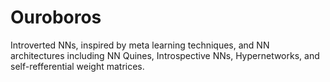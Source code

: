 # Ouroboros
Introverted NNs, inspired by meta learning techniques, and NN architectures including NN Quines, Introspective NNs, Hypernetworks, and self-refferential weight matrices.
